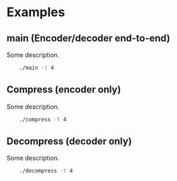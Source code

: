 # Examples

## main (Encoder/decoder end-to-end)

Some description.

```bash
    ./main -t 4
```

## Compress (encoder only)

Some description.

```bash
    ./compress -t 4
```

## Decompress (decoder only)

Some description.

```bash
    ./decompress -t 4
```
